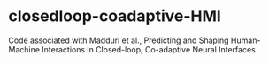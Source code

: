 # closedloop-coadaptive-HMI
Code associated with Madduri et al., Predicting and Shaping Human-Machine Interactions in Closed-loop, Co-adaptive Neural Interfaces
